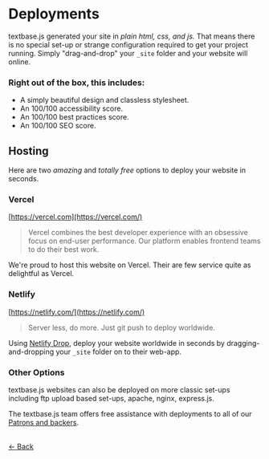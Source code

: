 # Deployments

textbase.js generated your site in _plain html, css, and js._ That means there is no special set-up or strange configuration required to get your project running. Simply "drag-and-drop" your `_site` folder and your website will online.

### Right out of the box, this includes:

- A simply beautiful design and classless stylesheet.
- An 100/100 accessibility score.
- An 100/100 best practices score.
- An 100/100 SEO score.

## Hosting

Here are two _amazing_ and _totally free_ options to deploy your website in seconds.

### Vercel

[https://vercel.com](https://vercel.com/)

> Vercel combines the best developer experience with an obsessive focus on end-user performance.
> Our platform enables frontend teams to do their best work.

We're proud to host this website on Vercel. Their are few service quite as delightful as Vercel.

### Netlify

[https://netlify.com/](https://netlify.com/)

> Server less, do more. Just git push to deploy worldwide.

Using [Netlify Drop](https://app.netlify.com/drop), deploy your website worldwide in seconds by dragging-and-dropping your `_site` folder on to their web-app.

### Other Options

textbase.js websites can also be deployed on more classic set-ups including ftp upload based set-ups, apache, nginx, express.js.

The textbase.js team offers free assistance with deployments to all of our [Patrons and backers](/back).

<br />[&larr; Back](/docs)
